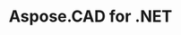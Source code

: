 ---
title: Aspose.CAD for .NET
type: docs
weight: 10
url: /net/
keywords: 
description: 
is_root: true
---